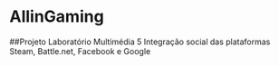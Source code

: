 # AllinGaming

##Projeto Laboratório Multimédia 5
Integração social das plataformas Steam, Battle.net, Facebook e Google
